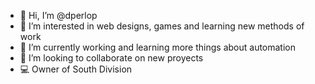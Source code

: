 - 👋 Hi, I’m @dperlop
- 👀 I’m interested in web designs, games and learning new methods of work
- 🌱 I’m currently working and learning more things about automation
- 💞️ I’m looking to collaborate on new proyects
- 💻 Owner of South Division 
